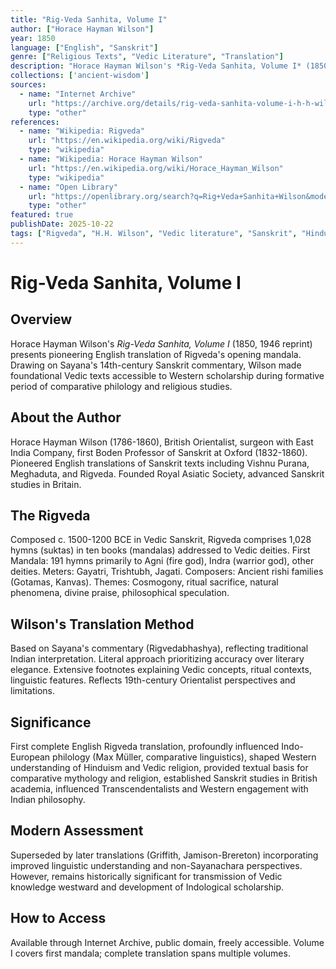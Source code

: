 ```yaml
---
title: "Rig-Veda Sanhita, Volume I"
author: ["Horace Hayman Wilson"]
year: 1850
language: ["English", "Sanskrit"]
genre: ["Religious Texts", "Vedic Literature", "Translation"]
description: "Horace Hayman Wilson's *Rig-Veda Sanhita, Volume I* (1850, 1946 reprint) presents pioneering English translation of Rigveda's opening mandala. Drawing on Sayana's 14th-century Sanskrit commentary, Wilson made foundational Vedic texts accessible to Western scholarship during formative period of comparative philology and religious studies."
collections: ['ancient-wisdom']
sources:
  - name: "Internet Archive"
    url: "https://archive.org/details/rig-veda-sanhita-volume-i-h-h-wilson"
    type: "other"
references:
  - name: "Wikipedia: Rigveda"
    url: "https://en.wikipedia.org/wiki/Rigveda"
    type: "wikipedia"
  - name: "Wikipedia: Horace Hayman Wilson"
    url: "https://en.wikipedia.org/wiki/Horace_Hayman_Wilson"
    type: "wikipedia"
  - name: "Open Library"
    url: "https://openlibrary.org/search?q=Rig+Veda+Sanhita+Wilson&mode=everything"
    type: "other"
featured: true
publishDate: 2025-10-22
tags: ["Rigveda", "H.H. Wilson", "Vedic literature", "Sanskrit", "Hindu scriptures", "Translation", "Vedic religion", "Sayana", "Indology", "Ancient India", "Hymns", "Indo-European", "Boden Professor", "19th century scholarship", "Comparative religion"]
---
```


# Rig-Veda Sanhita, Volume I

## Overview

Horace Hayman Wilson's *Rig-Veda Sanhita, Volume I* (1850, 1946 reprint) presents pioneering English translation of Rigveda's opening mandala. Drawing on Sayana's 14th-century Sanskrit commentary, Wilson made foundational Vedic texts accessible to Western scholarship during formative period of comparative philology and religious studies.

## About the Author

Horace Hayman Wilson (1786-1860), British Orientalist, surgeon with East India Company, first Boden Professor of Sanskrit at Oxford (1832-1860). Pioneered English translations of Sanskrit texts including Vishnu Purana, Meghaduta, and Rigveda. Founded Royal Asiatic Society, advanced Sanskrit studies in Britain.

## The Rigveda

Composed c. 1500-1200 BCE in Vedic Sanskrit, Rigveda comprises 1,028 hymns (suktas) in ten books (mandalas) addressed to Vedic deities. First Mandala: 191 hymns primarily to Agni (fire god), Indra (warrior god), other deities. Meters: Gayatri, Trishtubh, Jagati. Composers: Ancient rishi families (Gotamas, Kanvas). Themes: Cosmogony, ritual sacrifice, natural phenomena, divine praise, philosophical speculation.

## Wilson's Translation Method

Based on Sayana's commentary (Rigvedabhashya), reflecting traditional Indian interpretation. Literal approach prioritizing accuracy over literary elegance. Extensive footnotes explaining Vedic concepts, ritual contexts, linguistic features. Reflects 19th-century Orientalist perspectives and limitations.

## Significance

First complete English Rigveda translation, profoundly influenced Indo-European philology (Max Müller, comparative linguistics), shaped Western understanding of Hinduism and Vedic religion, provided textual basis for comparative mythology and religion, established Sanskrit studies in British academia, influenced Transcendentalists and Western engagement with Indian philosophy.

## Modern Assessment

Superseded by later translations (Griffith, Jamison-Brereton) incorporating improved linguistic understanding and non-Sayanachara perspectives. However, remains historically significant for transmission of Vedic knowledge westward and development of Indological scholarship.

## How to Access

Available through Internet Archive, public domain, freely accessible. Volume I covers first mandala; complete translation spans multiple volumes.

